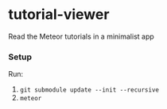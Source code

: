# tutorial-viewer
Read the Meteor tutorials in a minimalist app

### Setup

Run:

1. `git submodule update --init --recursive`
2. `meteor`
